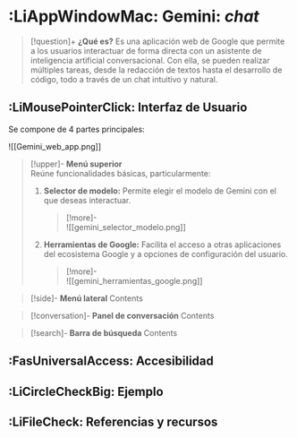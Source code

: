 # :LiAppWindowMac: Gemini: _chat_

> [!question]+   **¿Qué es?**
> Es una aplicación web de Google que permite a los usuarios interactuar de forma directa con un asistente de inteligencia artificial conversacional. Con ella, se pueden realizar múltiples tareas, desde la redacción de textos hasta el desarrollo de código, todo a través de un chat intuitivo y natural.

## :LiMousePointerClick: Interfaz de Usuario

Se compone de 4 partes principales:

![[Gemini_web_app.png]]


> [!upper]- **Menú superior**  
> Reúne funcionalidades básicas, particularmente:
> 
> 1. **Selector de modelo:** Permite elegir el modelo de Gemini con el que deseas interactuar.
>     
>     > [!more]-  
>     > ![[gemini_selector_modelo.png]]
>     
> 2. **Herramientas de Google:** Facilita el acceso a otras aplicaciones del ecosistema Google y a opciones de configuración del usuario.
>     
>     > [!more]-  
>     > ![[gemini_herramientas_google.png]]
>

> [!side]- **Menú lateral**
> Contents

> [!conversation]- **Panel de conversación**
> Contents

> [!search]- **Barra de búsqueda**
> Contents


## :FasUniversalAccess: Accesibilidad


## :LiCircleCheckBig: Ejemplo


## :LiFileCheck: Referencias y recursos



